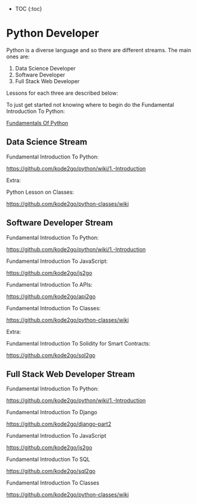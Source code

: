 * TOC
{:toc}

# Python Developer

Python is a diverse language and so there are different streams. The main ones are:

1. Data Science Developer
2. Software Developer
3. Full Stack Web Developer

Lessons for each three are described below:

To just get started not knowing where to begin do the Fundamental Introduction To Python:

[Fundamentals Of Python](https://kode2go.github.io/python2go/)

## Data Science Stream

Fundamental Introduction To Python:

https://github.com/kode2go/python/wiki/1.-Introduction

Extra:

Python Lesson on Classes:

https://github.com/kode2go/python-classes/wiki

## Software Developer Stream

Fundamental Introduction To Python:

https://github.com/kode2go/python/wiki/1.-Introduction

Fundamental Introduction To JavaScript:

https://github.com/kode2go/js2go

Fundamental Introduction To APIs:

https://github.com/kode2go/api2go

Fundamental Introduction To Classes:

https://github.com/kode2go/python-classes/wiki

Extra:

Fundamental Introduction To Solidity for Smart Contracts:

https://github.com/kode2go/sol2go

## Full Stack Web Developer Stream

Fundamental Introduction To Python:

https://github.com/kode2go/python/wiki/1.-Introduction

Fundamental Introduction To Django

https://github.com/kode2go/django-part2

Fundamental Introduction To JavaScript

https://github.com/kode2go/js2go

Fundamental Introduction To SQL

https://github.com/kode2go/sql2go

Fundamental Introduction To Classes

https://github.com/kode2go/python-classes/wiki






